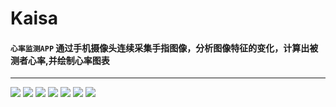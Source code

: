 # Kaisa
#### `心率监测APP` 通过手机摄像头连续采集手指图像，分析图像特征的变化，计算出被测者心率,并绘制心率图表
----

![](https://github.com/qinshucheng/Kaisa/raw/master/picture/Screenshot_2016-03-03-13-29-22_1.png)
![](https://github.com/qinshucheng/Kaisa/raw/master/picture/Screenshot_2016-03-03-13-29-44_1.png)
![](https://github.com/qinshucheng/Kaisa/raw/master/picture/Screenshot_2016-03-03-13-29-53_1.png)
![](https://github.com/qinshucheng/Kaisa/raw/master/picture/Screenshot_2016-03-03-13-30-02_1.png)
![](https://github.com/qinshucheng/Kaisa/raw/master/picture/Screenshot_2016-03-03-13-30-31_1.png)
![](https://github.com/qinshucheng/Kaisa/raw/master/picture/Screenshot_2016-03-03-13-30-41_1.png)
![](https://github.com/qinshucheng/Kaisa/raw/master/picture/Screenshot_2016-03-03-13-31-06_1.png)
